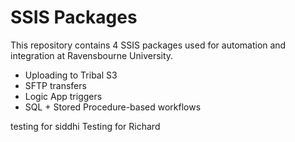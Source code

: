 # SSIS Packages

This repository contains 4 SSIS packages used for automation and integration at Ravensbourne University.  
- Uploading to Tribal S3  
- SFTP transfers  
- Logic App triggers  
- SQL + Stored Procedure-based workflows


testing for siddhi 
Testing for Richard
